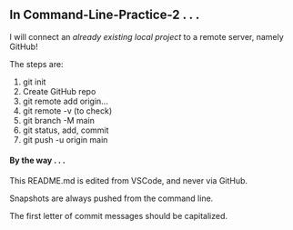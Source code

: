 <h2>In Command-Line-Practice-2 . . .</h2>

I will connect an <em>already existing local project</em> to a remote server, namely GitHub!

The steps are:
<ol>
<li>git init</li>
<li>Create GitHub repo</li>
<li>git remote add origin...</li>
<li>git remote -v (to check)</li>
<li>git branch -M main</li>
<li>git status, add, commit</li>
<li>git push -u origin main</li>
</ol>

<h4>By the way . . .</h4>

This README.md is edited from VSCode, and never via GitHub.

Snapshots are always pushed from the command line.

The first letter of commit messages should be capitalized.